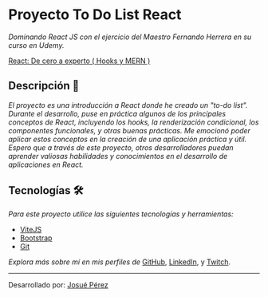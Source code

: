 # Proyecto To Do List React

_Dominando React JS con el ejercicio del Maestro Fernando Herrera en su curso en Udemy._

[React: De cero a experto ( Hooks y MERN )](https://www.udemy.com/course/react-cero-experto/)

## Descripción 🚀
_El proyecto es una introducción a React donde he creado un "to-do list". Durante el desarrollo, puse en práctica algunos de los principales conceptos de React, incluyendo los hooks, la renderización condicional, los componentes funcionales, y otras buenas prácticas. Me emocionó poder aplicar estos conceptos en la creación de una aplicación práctica y útil. Espero que a través de este proyecto, otros desarrolladores puedan aprender valiosas habilidades y conocimientos en el desarrollo de aplicaciones en React._

## Tecnologías  🛠️

_Para este proyecto utilice las siguientes tecnologías y herramientas:_

* [ViteJS](https://vitejs.dev/)
* [Bootstrap](https://getbootstrap.com/) 
* [Git](https://git-scm.com/)

_Explora más sobre mí en mis perfiles de_ [GitHub](https://github.com/josueperezparejo), [LinkedIn](https://www.linkedin.com/in/josue-david-perez-parejo-769983161), y [Twitch](https://www.twitch.tv/josuepp1997).

---
Desarrollado por: [Josué Pérez](https://github.com/josueperezparejo) 
